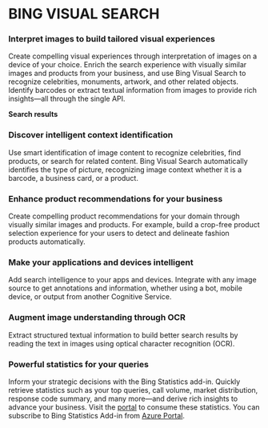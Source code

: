 # BING VISUAL SEARCH
### Interpret images to build tailored visual experiences

Create compelling visual experiences through interpretation of images on a device of your choice. Enrich the search experience with visually similar images and products from your business, and use Bing Visual Search to recognize celebrities, monuments, artwork, and other related objects. Identify barcodes or extract textual information from images to provide rich insights—all through the single API.




**Search results**



### Discover intelligent context identification
Use smart identification of image content to recognize celebrities, find products, or search for related content. Bing Visual Search automatically identifies the type of picture, recognizing image context whether it is a barcode, a business card, or a product.

### Enhance product recommendations for your business
Create compelling product recommendations for your domain through visually similar images and products. For example, build a crop-free product selection experience for your users to detect and delineate fashion products automatically.

### Make your applications and devices intelligent
Add search intelligence to your apps and devices. Integrate with any image source to get annotations and information, whether using a bot, mobile device, or output from another Cognitive Service.

### Augment image understanding through OCR
Extract structured textual information to build better search results by reading the text in images using optical character recognition (OCR).

### Powerful statistics for your queries
Inform your strategic decisions with the Bing Statistics add-in. Quickly retrieve statistics such as your top queries, call volume, market distribution, response code summary, and many more—and derive rich insights to advance your business. Visit the [portal](https://www.bingapistatistics.com/) to consume these statistics. You can subscribe to Bing Statistics Add-in from [Azure Portal](https://login.microsoftonline.com/common/oauth2/authorize?resource=https%3a%2f%2fmanagement.core.windows.net%2f&response_mode=form_post&response_type=code+id_token&scope=user_impersonation+openid&state=OpenIdConnect.AuthenticationProperties%3dbdsxWrEDv9E1cDwdAoAIe6-bAj0nSprMxNhNmLbQuqOWfrGrS6mSv4T9LSQ6qBjfMlZeHSS1FLhns6aaURKw6QekZYkuRxp9xL7hd6HLXfmbQnpyNfgmzAEU6BIT6Ub2Dhf1cUK6lzrOQlcpNheqJ7afCPPVSuaQsDcN93lvumPXBEUpEIvX_cM0ts9-2hAnJ-YrYWId9RSWxrZK3M2FfNFAFjEePqAMH46BgkN479jXxTGsWBgWfydu6lg2FQ8_JLA0QuzAgpCcH31BrpxvM7omq1DIYcbV_oSZeXk4M1UL97lnSXKmd0JZSATPGV9w&nonce=637039189532481553.NTBmODViY2YtNGI2YS00ZGViLWI4ODQtNmI1ZjI1YjYyZjZiNTU1NGVjZjktNGQwMi00MzBlLWIwYzgtNmJlMDIxZjYwNWMz&client_id=c44b4083-3bb0-49c1-b47d-974e53cbdf3c&redirect_uri=https%3a%2f%2fportal.azure.com%2fsignin%2findex%2f%3ffeature.refreshtokenbinding%3dtrue&site_id=501430&client-request-id=e8879e47-6308-450d-bda1-d2a015f81220&x-client-SKU=ID_NET&x-client-ver=1.0.40306.1554).
